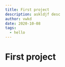 ```yaml
---
title: First project
description: askldjf desc
author: vwkd
date: 2020-10-08
tags: 
  - hello
---
```

# First project